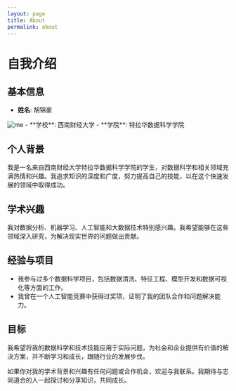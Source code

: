 ```yaml
---
layout: page
title: About
permalink: about
---
```


# 自我介绍

## 基本信息
- **姓名**:  胡锦豪
<img src="/assets/img/IMG_7341.heic" alt="me">
- **学校**: 西南财经大学
- **学院**: 特拉华数据科学学院


## 个人背景
我是一名来自西南财经大学特拉华数据科学学院的学生，对数据科学和相关领域充满热情和兴趣。我追求知识的深度和广度，努力提高自己的技能，以在这个快速发展的领域中取得成功。

## 学术兴趣
我对数据分析、机器学习、人工智能和大数据技术特别感兴趣。我希望能够在这些领域深入研究，为解决现实世界的问题做出贡献。

## 经验与项目
- 我参与过多个数据科学项目，包括数据清洗、特征工程、模型开发和数据可视化等方面的工作。
- 我曾在一个人工智能竞赛中获得过奖项，证明了我的团队合作和问题解决能力。

## 目标
我希望将我的数据科学和技术技能应用于实际问题，为社会和企业提供有价值的解决方案，并不断学习和成长，跟随行业的发展步伐。

如果你对我的学术背景和兴趣有任何问题或合作机会，欢迎与我联系。我期待与志同道合的人一起探讨和分享知识，共同成长。
